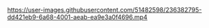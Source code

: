 

https://user-images.githubusercontent.com/51482598/236382795-dd421eb9-6a68-4001-aeab-ea9e3a0f4696.mp4

